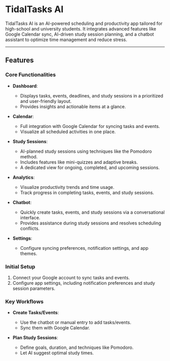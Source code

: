  # TidalTasks AI

TidalTasks AI is an AI-powered scheduling and productivity app tailored for high-school and university students. It integrates advanced features like Google Calendar sync, AI-driven study session planning, and a chatbot assistant to optimize time management and reduce stress.

---

## Features

### Core Functionalities
- **Dashboard**: 
  - Displays tasks, events, deadlines, and study sessions in a prioritized and user-friendly layout.
  - Provides insights and actionable items at a glance.

- **Calendar**:
  - Full integration with Google Calendar for syncing tasks and events.
  - Visualize all scheduled activities in one place.

- **Study Sessions**:
  - AI-planned study sessions using techniques like the Pomodoro method.
  - Includes features like mini-quizzes and adaptive breaks.
  - A dedicated view for ongoing, completed, and upcoming sessions.

- **Analytics**:
  - Visualize productivity trends and time usage.
  - Track progress in completing tasks, events, and study sessions.

- **Chatbot**:
  - Quickly create tasks, events, and study sessions via a conversational interface.
  - Provides assistance during study sessions and resolves scheduling conflicts.

- **Settings**:
  - Configure syncing preferences, notification settings, and app themes.
  
### Initial Setup
1. Connect your Google account to sync tasks and events.
2. Configure app settings, including notification preferences and study session parameters.

### Key Workflows
- **Create Tasks/Events**:
  - Use the chatbot or manual entry to add tasks/events.
  - Sync them with Google Calendar.

- **Plan Study Sessions**:
  - Define goals, duration, and techniques like Pomodoro.
  - Let AI suggest optimal study times.

